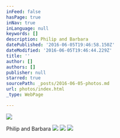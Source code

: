 ```yaml
---
inFeed: false
hasPage: true
inNav: true
inLanguage: null
keywords: []
description: Philip and Barbara
datePublished: '2016-06-05T19:46:58.150Z'
dateModified: '2016-06-05T19:46:44.229Z'
title: ''
author: []
authors: []
publisher: null
starred: true
sourcePath: _posts/2016-06-05-photos.md
url: photos/index.html
_type: WebPage

---
```

![](https://the-grid-user-content.s3-us-west-2.amazonaws.com/4dc21b15-5e64-47ee-aaef-7dfaa6838664.jpg)

Philip and Barbara
![](https://the-grid-user-content.s3-us-west-2.amazonaws.com/ceb99104-94e2-49f2-8f61-3b117ff82c6e.jpg)
![](https://the-grid-user-content.s3-us-west-2.amazonaws.com/c755665d-3af8-43fc-88e2-f7049476676e.jpg)
![](https://the-grid-user-content.s3-us-west-2.amazonaws.com/7e9e49b5-730a-4f3b-a757-1856b9d6da9f.jpg)